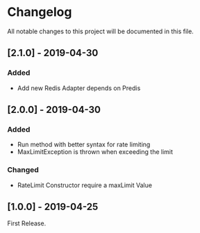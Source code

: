 # Changelog
All notable changes to this project will be documented in this file.

## [2.1.0] - 2019-04-30
### Added
- Add new Redis Adapter depends on Predis

## [2.0.0] - 2019-04-30
### Added
- Run method with better syntax for rate limiting
- MaxLimitException is thrown when exceeding the limit 

### Changed
- RateLimit Constructor require a maxLimit Value


## [1.0.0] - 2019-04-25
First Release. 


